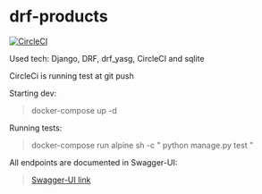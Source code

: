 # drf-products

[![CircleCI](https://circleci.com/gh/matcygal/drf-products.svg?style=shield)](https://app.circleci.com/pipelines/github/matcygal/drf-products)

Used tech:
Django, DRF, drf_yasg, CircleCI and sqlite

CircleCi is running test at git push

Starting dev:
  > docker-compose up -d

Running tests:
  > docker-compose run alpine sh -c " python manage.py test "
  
All endpoints are documented in Swagger-UI:
  > [Swagger-UI link](http://0.0.0.0:8000/swagger)
